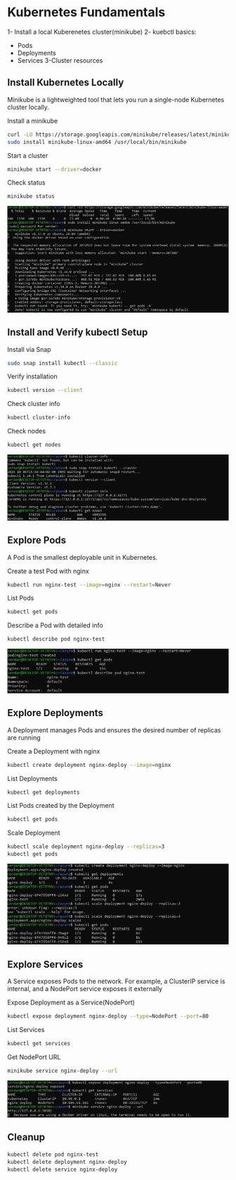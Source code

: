 # Kubernetes Fundamentals
1- Install a local Kuberenetes cluster(minikube)
2- kuebctl basics:
  - Pods
  - Deployments
  - Services
3-Cluster resources

## Install Kubernetes Locally
Minikube is a lightweighted tool that lets you run a single-node Kubernetes cluster locally.

Install a minikube
```bash
curl -LO https://storage.googleapis.com/minikube/releases/latest/minikube-linux-amd64
sudo install minikube-linux-amd64 /usr/local/bin/minikube
```
Start a cluster
```bash
minikube start --driver=docker
```

Check status
```bash
minikube status
```
![install minikube](screenshots/install-minikube.jpg)

## Install and Verify kubectl Setup
Install via Snap
```bash
sudo snap install kubectl --classic
```
Verify installation
```bash
kubectl version --client
```
Check cluster info
```bash
kubectl cluster-info
```
Check nodes
```bash
kubectl get nodes
```
![install and verify kubectl](screenshots/install-verify-kubectl.jpg)

## Explore Pods
A Pod is the smallest deployable unit in Kubernetes. 

Create a test Pod with nginx
```bash
kubectl run nginx-test --image=nginx --restart=Never
```
List Pods
```bash
kubectl get pods
```

Describe a Pod with detailed info
```bash
kubectl describe pod nginx-test
```

![explore pods](screenshots/explore-pods.jpg)

## Explore Deployments
A Deployment manages Pods and ensures the desired number of replicas are running

Create a Deployment with nginx
```bash
kubectl create deployment nginx-deploy --image=nginx
```
List Deployments
```bash
kubectl get deployments
```
List Pods created by the Deployment
```bash
kubectl get pods
```
Scale Deployment
```bash
kubectl scale deployment nginx-deploy --replicas=3
kubectl get pods
```
![explore deployments](screenshots/explore-deployment.jpg)

## Explore Services
A Service exposes Pods to the network. For example, a ClusterIP service is internal, and a NodePort service exposes it externally

Expose Deployment as a Service(NodePort)
```bash
kubectl expose deployment nginx-deploy --type=NodePort --port=80
```
List Services
```bash
kubectl get services
```
Get NodePort URL
```bash
minikube service nginx-deploy --url
```
![explore services](screenshots/explore-services.jpg)

## Cleanup

```bash
kubectl delete pod nginx-test
kubectl delete deployment nginx-deploy
kubectl delete service nginx-deploy
```










